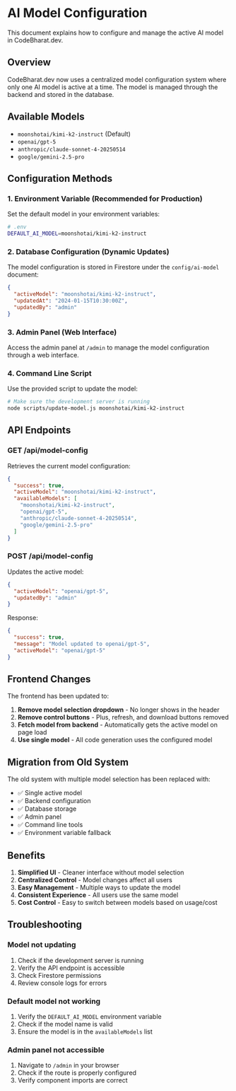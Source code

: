# AI Model Configuration

This document explains how to configure and manage the active AI model in CodeBharat.dev.

## Overview

CodeBharat.dev now uses a centralized model configuration system where only one AI model is active at a time. The model is managed through the backend and stored in the database.

## Available Models

- `moonshotai/kimi-k2-instruct` (Default)
- `openai/gpt-5`
- `anthropic/claude-sonnet-4-20250514`
- `google/gemini-2.5-pro`

## Configuration Methods

### 1. Environment Variable (Recommended for Production)

Set the default model in your environment variables:

```bash
# .env
DEFAULT_AI_MODEL=moonshotai/kimi-k2-instruct
```

### 2. Database Configuration (Dynamic Updates)

The model configuration is stored in Firestore under the `config/ai-model` document:

```json
{
  "activeModel": "moonshotai/kimi-k2-instruct",
  "updatedAt": "2024-01-15T10:30:00Z",
  "updatedBy": "admin"
}
```

### 3. Admin Panel (Web Interface)

Access the admin panel at `/admin` to manage the model configuration through a web interface.

### 4. Command Line Script

Use the provided script to update the model:

```bash
# Make sure the development server is running
node scripts/update-model.js moonshotai/kimi-k2-instruct
```

## API Endpoints

### GET /api/model-config

Retrieves the current model configuration:

```json
{
  "success": true,
  "activeModel": "moonshotai/kimi-k2-instruct",
  "availableModels": [
    "moonshotai/kimi-k2-instruct",
    "openai/gpt-5",
    "anthropic/claude-sonnet-4-20250514",
    "google/gemini-2.5-pro"
  ]
}
```

### POST /api/model-config

Updates the active model:

```json
{
  "activeModel": "openai/gpt-5",
  "updatedBy": "admin"
}
```

Response:
```json
{
  "success": true,
  "message": "Model updated to openai/gpt-5",
  "activeModel": "openai/gpt-5"
}
```

## Frontend Changes

The frontend has been updated to:

1. **Remove model selection dropdown** - No longer shows in the header
2. **Remove control buttons** - Plus, refresh, and download buttons removed
3. **Fetch model from backend** - Automatically gets the active model on page load
4. **Use single model** - All code generation uses the configured model

## Migration from Old System

The old system with multiple model selection has been replaced with:

- ✅ Single active model
- ✅ Backend configuration
- ✅ Database storage
- ✅ Admin panel
- ✅ Command line tools
- ✅ Environment variable fallback

## Benefits

1. **Simplified UI** - Cleaner interface without model selection
2. **Centralized Control** - Model changes affect all users
3. **Easy Management** - Multiple ways to update the model
4. **Consistent Experience** - All users use the same model
5. **Cost Control** - Easy to switch between models based on usage/cost

## Troubleshooting

### Model not updating

1. Check if the development server is running
2. Verify the API endpoint is accessible
3. Check Firestore permissions
4. Review console logs for errors

### Default model not working

1. Verify the `DEFAULT_AI_MODEL` environment variable
2. Check if the model name is valid
3. Ensure the model is in the `availableModels` list

### Admin panel not accessible

1. Navigate to `/admin` in your browser
2. Check if the route is properly configured
3. Verify component imports are correct
